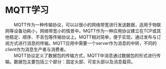 # MQTT学习
&emsp;&emsp;MQTT作为一种传输协议，可以以很小的网络带宽进行发送数据，适用于物联网等设备功耗小，网络带宽小的情景中。MQTT作为一种应用协议建立在TCP或其他稳定、顺序、不丢包等传输协议上。MQTT相对简单，便于实现，通过发布与订阅方式进行消息的传输。MQTT应用中需要一个server作为消息的中转，不同的client作为消息生产者与消费者。   
&emsp;&emsp;MQTT协议定义了数据包的传输方式，MQTT中消息通过数据包的形式进行传输。数据包主要包括三个部分：固定头部、可变头部以及消息载荷。